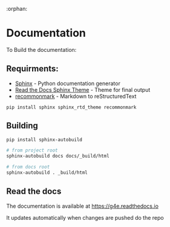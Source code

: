 :orphan:
# Documentation

To Build the documentation:

## Requirments:

- [Sphinx](http://www.sphinx-doc.org/en/master/) - Python documentation generator
- [Read the Docs Sphinx Theme](https://sphinx-rtd-theme.readthedocs.io/en/stable/) - Theme for final output
- [recommonmark](https://github.com/miyakogi/m2r) - Markdown to reStructuredText


```
pip install sphinx sphinx_rtd_theme recommonmark
```

## Building

```bash
pip install sphinx-autobuild

# from project root
sphinx-autobuild docs docs/_build/html

# from docs root
sphinx-autobuild . _build/html
```


## Read the docs

The documentation is available at https://g4e.readthedocs.io

It updates automatically when changes are pushed do the repo


